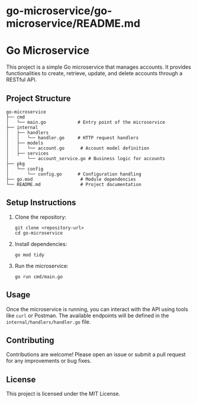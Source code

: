 # go-microservice/go-microservice/README.md

# Go Microservice

This project is a simple Go microservice that manages accounts. It provides functionalities to create, retrieve, update, and delete accounts through a RESTful API.

## Project Structure

```
go-microservice
├── cmd
│   └── main.go            # Entry point of the microservice
├── internal
│   ├── handlers
│   │   └── handler.go     # HTTP request handlers
│   ├── models
│   │   └── account.go      # Account model definition
│   ├── services
│       └── account_service.go # Business logic for accounts
├── pkg
│   └── config
│       └── config.go      # Configuration handling
├── go.mod                  # Module dependencies
└── README.md               # Project documentation
```

## Setup Instructions

1. Clone the repository:
   ```
   git clone <repository-url>
   cd go-microservice
   ```

2. Install dependencies:
   ```
   go mod tidy
   ```

3. Run the microservice:
   ```
   go run cmd/main.go
   ```

## Usage

Once the microservice is running, you can interact with the API using tools like `curl` or Postman. The available endpoints will be defined in the `internal/handlers/handler.go` file.

## Contributing

Contributions are welcome! Please open an issue or submit a pull request for any improvements or bug fixes.

## License

This project is licensed under the MIT License.